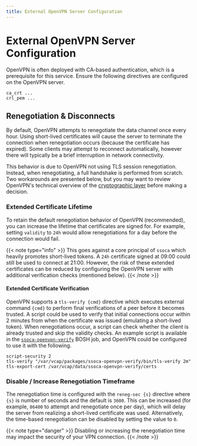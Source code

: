 ```yaml
---
title: External OpenVPN Server Configuration
---
```


# External OpenVPN Server Configuration

OpenVPN is often deployed with CA-based authentication, which is a prerequisite for this service. Ensure the following directives are configured on the OpenVPN server.

    ca_crt ...
    crl_pem ...


## Renegotiation & Disconnects

By default, OpenVPN attempts to renegotiate the data channel once every hour. Using short-lived certificates will cause the server to terminate the connection when renegotiation occurs (because the certificate has expired). Some clients may attempt to reconnect automatically, however there will typically be a brief interruption in network connectivity.

This behavior is due to OpenVPN not using TLS session renegotiation. Instead, when renegotiating, a full handshake is performed from scratch. Two workarounds are presented below, but you may want to review OpenVPN's technical overview of the [cryptographic layer](https://openvpn.net/index.php/open-source/documentation/security-overview.html) before making a decision.


### Extended Certificate Lifetime

To retain the default renegotiation behavior of OpenVPN (recommended), you can increase the lifetime that certificates are signed for. For example, setting `validity` to `24h` would allow renegotiations for a day before the connection would fail.

{{< note type="info" >}}
  This goes against a core principal of `ssoca` which heavily promotes short-lived tokens. A `24h` certificate signed at 09:00 could still be used to connect at 21:00. However, the risk of these extended certificates can be reduced by configuring the OpenVPN server with additional verification checks (mentioned below).
{{< /note >}}


#### Extended Certificate Verification

OpenVPN supports a `tls-verify {cmd}` directive which executes external command `{cmd}` to perform final verifications of a peer before it becomes trusted. A script could be used to verify that initial connections occur within 2 minutes from when the certificate was issued (emulating a short-lived token). When renegotiations occur, a script can check whether the client is already trusted and skip the validity checks. An example script is available in the [`ssoca-openvpn-verify`](https://github.com/dpb587/ssoca-bosh-release/tree/src/ssoca-openvpn-verify.go) BOSH job, and OpenVPN could be configured to use it with the following.

    script-security 2
    tls-verify "/var/vcap/packages/ssoca-openvpn-verify/bin/tls-verify 2m"
    tls-export-cert /var/vcap/data/ssoca-openvpn-verify/certs


### Disable / Increase Renegotiation Timeframe

The renegotiation time is configured with the `reneg-sec {s}` directive where `{s}` is number of seconds and the default is `3600`. This can be increased (for example, `86400` to attempt and renegotiate once per day), which will delay the server from realizing a short-lived certificate was used. Alternatively, the time-based renegotiation can be disabled by setting the value to `0`.

{{< note type="danger" >}}
  Disabling or increasing the renegotiation time may impact the security of your VPN connection.
{{< /note >}}
